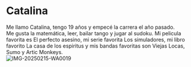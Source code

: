 # Catalina
Me llamo Catalina, tengo 19 años y empecé la carrera el año pasado.    
Me gusta la matemática, leer, bailar tango y jugar al sudoku. Mi pelicula favorita es El perfecto asesino, mi serie favorita Los simuladores, mi libro favorito La casa de los espiritus y mis bandas favoritas son Viejas Locas, Sumo y Artic Monkeys.  
![IMG-20250215-WA0019](https://github.com/user-attachments/assets/4364406a-9a1d-463d-917a-78db6afdff99)  

